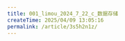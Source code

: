 ```yaml
---
title: 001_limou_2024_7_22_c_数据存储
createTime: 2025/04/09 13:05:16
permalink: /article/3s5h2n1z/
---
```

